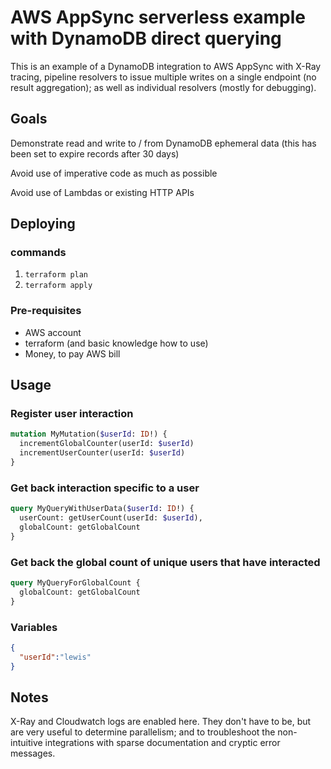 # AWS AppSync serverless example with DynamoDB direct querying

This is an example of a DynamoDB integration to AWS AppSync with X-Ray tracing, pipeline resolvers to issue multiple writes on a single endpoint (no result aggregation); as well as individual resolvers (mostly for debugging).

## Goals

Demonstrate read and write to / from DynamoDB ephemeral data (this has been set to expire records after 30 days)

Avoid use of imperative code as much as possible

Avoid use of Lambdas or existing HTTP APIs


## Deploying

### commands

1. `terraform plan`
2. `terraform apply`

### Pre-requisites

- AWS account
- terraform (and basic knowledge how to use)
- Money, to pay AWS bill

## Usage

### Register user interaction

```graphql
mutation MyMutation($userId: ID!) {
  incrementGlobalCounter(userId: $userId)
  incrementUserCounter(userId: $userId)
}

```

### Get back interaction specific to a user

```graphql
query MyQueryWithUserData($userId: ID!) {
  userCount: getUserCount(userId: $userId),
  globalCount: getGlobalCount
}

```

### Get back the global count of unique users that have interacted

```graphql
query MyQueryForGlobalCount {
  globalCount: getGlobalCount
}

```

### Variables
```json
{
  "userId":"lewis"
}
```

## Notes

X-Ray and Cloudwatch logs are enabled here. They don't have to be, but are very useful to determine parallelism; and to troubleshoot the non-intuitive integrations with sparse documentation and cryptic error messages.
